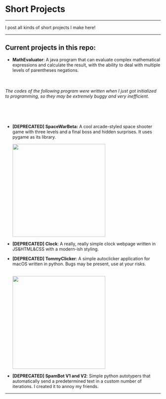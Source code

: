 # Short Projects
<hr>

I post all kinds of short projects I make here!

<hr>

## Current projects in this repo:

- **MathEvaluator**: A java program that can evaluate complex mathematical expressions and calculate the result, with the ability to deal with multiple levels of parentheses negations.

<br>

###### The codes of the following program were written when I just got initialized to programming, so they may be extremely buggy and very inefficient.

<br>
<br>

- **[DEPRECATED] SpaceWarBeta:** A cool arcade-styled space shooter game with three levels and a final boss and hidden surprises. It uses pygame as its library.

  <img src="https://i.ibb.co/L5S141V/image.png" width="300">  
  

- **[DEPRECATED] Clock**: A really, really simple clock webpage written in JS&HTML&CSS with a modern-ish styling.


- **[DEPRECATED] TommyClicker**: A simple autoclicker application for macOS written in python. Bugs may be present, use at your risks.


  <br>
  <img src="https://i.ibb.co/Ldc0kwZ/image-1.png" width="300">
  <br>

- **[DEPRECATED] SpamBot V1 and V2**: Simple python autotypers that automatically send a predetermined text in a custom number of iterations. I created it to annoy my friends.
  

<hr>

